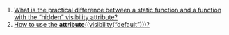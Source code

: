  1. [What is the practical difference between a static function and a function with the “hidden” visibility attribute?][1]
 2. [How to use the __attribute__((visibility(“default”)))?][2]
 
[1]: https://stackoverflow.com/questions/14919528/what-is-the-practical-difference-between-a-static-function-and-a-function-with-t
[2]: https://stackoverflow.com/questions/52719364/how-to-use-the-attribute-visibilitydefault
